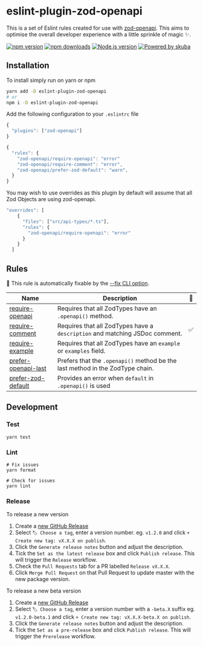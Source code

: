 # eslint-plugin-zod-openapi

This is a set of Eslint rules created for use with [zod-openapi](https://github.com/samchungy/zod-openapi). This aims to optimise the overall developer experience with a little sprinkle of magic ✨.

[![npm version](https://img.shields.io/npm/v/eslint-plugin-zod-openapi)](https://www.npmjs.com/package/eslint-plugin-zod-openapi)
[![npm downloads](https://img.shields.io/npm/dm/eslint-plugin-zod-openapi)](https://www.npmjs.com/package/eslint-plugin-zod-openapi)
[![Node.js version](https://img.shields.io/badge/node-%3E%3D%2016.11-brightgreen)](https://nodejs.org/en/)
[![Powered by skuba](https://img.shields.io/badge/🤿%20skuba-powered-009DC4)](https://github.com/seek-oss/skuba)

## Installation

To install simply run on yarn or npm

```bash
yarn add -D eslint-plugin-zod-openapi
# or
npm i -D eslint-plugin-zod-openapi
```

Add the following configuration to your `.eslintrc` file

```js
{
  "plugins": ["zod-openapi"]
}
```

```js
{
  "rules": {
    "zod-openapi/require-openapi": "error"
    "zod-openapi/require-comment": "error",
    "zod-openapi/prefer-zod-default": "warn",
  }
}
```

You may wish to use overrides as this plugin by default will assume that all Zod Objects are using zod-openapi.

```js
"overrides": [
    {
      "files": ["src/api-types/*.ts"],
      "rules": {
        "zod-openapi/require-openapi": "error"
      }
    }
  ]
```

## Rules

🔧 This rule is automatically fixable by the [--fix CLI option](https://eslint.org/docs/latest/user-guide/command-line-interface#--fix).

| Name                                                       | Description                                                                   | 🔧  |
| ---------------------------------------------------------- | ----------------------------------------------------------------------------- | :-: |
| [require-openapi](./docs/rules/require-openapi.md)         | Requires that all ZodTypes have an `.openapi()` method.                       |     |
| [require-comment](./docs/rules/require-comment.md)         | Requires that all ZodTypes have a `description` and matching JSDoc comment.   | ✅  |
| [require-example](./docs/rules/require-example.md)         | Requires that all ZodTypes have an `example` or `examples` field.             |     |
| [prefer-openapi-last](./docs/rules/prefer-openapi-last.md) | Prefers that the `.openapi()` method be the last method in the ZodType chain. |     |
| [prefer-zod-default](./docs/rules/prefer-zod-default.md)   | Provides an error when `default` in `.openapi()` is used                      |     |

## Development

### Test

```shell
yarn test
```

### Lint

```shell
# Fix issues
yarn format

# Check for issues
yarn lint
```

### Release

To release a new version

1. Create a [new GitHub Release](https://github.com/samchungy/eslint-plugin-zod-openapi/releases/new)
2. Select `🏷️ Choose a tag`, enter a version number. eg. `v1.2.0` and click `+ Create new tag: vX.X.X on publish`.
3. Click the `Generate release notes` button and adjust the description.
4. Tick the `Set as the latest release` box and click `Publish release`. This will trigger the `Release` workflow.
5. Check the `Pull Requests` tab for a PR labelled `Release vX.X.X`.
6. Click `Merge Pull Request` on that Pull Request to update master with the new package version.

To release a new beta version

1. Create a [new GitHub Release](https://github.com/samchungy/eslint-plugin-zod-openapi/releases/new)
2. Select `🏷️ Choose a tag`, enter a version number with a `-beta.X` suffix eg. `v1.2.0-beta.1` and click `+ Create new tag: vX.X.X-beta.X on publish`.
3. Click the `Generate release notes` button and adjust the description.
4. Tick the `Set as a pre-release` box and click `Publish release`. This will trigger the `Prerelease` workflow.
